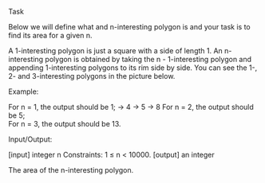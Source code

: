 Task

Below we will define what and n-interesting polygon is and your task
is to find its area for a given n.

A 1-interesting polygon is just a square with a side of length 1.
An n-interesting polygon is obtained by taking the n - 1-interesting
polygon and appending 1-interesting polygons to its rim side by side.
You can see the 1-, 2- and 3-interesting polygons in the picture below.

Example:

For n = 1, the output should be 1; -> 4 -> 5 -> 8
For n = 2, the output should be 5;  
For n = 3, the output should be 13.

Input/Output:

[input] integer n
Constraints: 1 ≤ n < 10000.
[output] an integer

The area of the n-interesting polygon.
